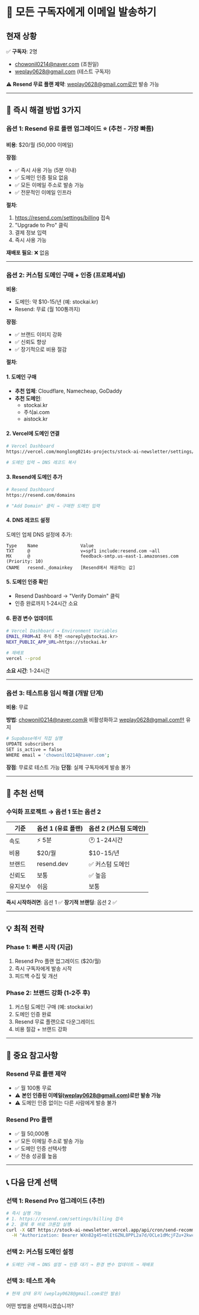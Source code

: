 # 📧 모든 구독자에게 이메일 발송하기

## 현재 상황

✅ **구독자**: 2명
- chowonil0214@naver.com (조원일)
- weplay0628@gmail.com (테스트 구독자)

⚠️ **Resend 무료 플랜 제약**: weplay0628@gmail.com로만 발송 가능

---

## 🚀 즉시 해결 방법 3가지

### 옵션 1: Resend 유료 플랜 업그레이드 ⭐ (추천 - 가장 빠름)

**비용**: $20/월 (50,000 이메일)

**장점**:
- ✅ 즉시 사용 가능 (5분 이내)
- ✅ 도메인 인증 필요 없음
- ✅ 모든 이메일 주소로 발송 가능
- ✅ 전문적인 이메일 인프라

**절차**:
1. https://resend.com/settings/billing 접속
2. "Upgrade to Pro" 클릭
3. 결제 정보 입력
4. 즉시 사용 가능

**재배포 필요**: ❌ 없음

---

### 옵션 2: 커스텀 도메인 구매 + 인증 (프로페셔널)

**비용**:
- 도메인: 약 $10-15/년 (예: stockai.kr)
- Resend: 무료 (월 100통까지)

**장점**:
- ✅ 브랜드 이미지 강화
- ✅ 신뢰도 향상
- ✅ 장기적으로 비용 절감

**절차**:

#### 1. 도메인 구매
- **추천 업체**: Cloudflare, Namecheap, GoDaddy
- **추천 도메인**:
  - stockai.kr
  - 주식ai.com
  - aistock.kr

#### 2. Vercel에 도메인 연결
```bash
# Vercel Dashboard
https://vercel.com/monglong0214s-projects/stock-ai-newsletter/settings/domains

# 도메인 입력 → DNS 레코드 복사
```

#### 3. Resend에 도메인 추가
```bash
# Resend Dashboard
https://resend.com/domains

# "Add Domain" 클릭 → 구매한 도메인 입력
```

#### 4. DNS 레코드 설정
도메인 업체 DNS 설정에 추가:

```
Type    Name                Value
TXT     @                   v=spf1 include:resend.com ~all
MX      @                   feedback-smtp.us-east-1.amazonses.com (Priority: 10)
CNAME   resend._domainkey   [Resend에서 제공하는 값]
```

#### 5. 도메인 인증 확인
- Resend Dashboard → "Verify Domain" 클릭
- 인증 완료까지 1-24시간 소요

#### 6. 환경 변수 업데이트
```bash
# Vercel Dashboard → Environment Variables
EMAIL_FROM=AI 주식 추천 <noreply@stockai.kr>
NEXT_PUBLIC_APP_URL=https://stockai.kr

# 재배포
vercel --prod
```

**소요 시간**: 1-24시간

---

### 옵션 3: 테스트용 임시 해결 (개발 단계)

**비용**: 무료

**방법**: chowonil0214@naver.com을 비활성화하고 weplay0628@gmail.com만 유지

```bash
# Supabase에서 직접 실행
UPDATE subscribers
SET is_active = false
WHERE email = 'chowonil0214@naver.com';
```

**장점**: 무료로 테스트 가능
**단점**: 실제 구독자에게 발송 불가

---

## 🎯 추천 선택

### 수익화 프로젝트 → **옵션 1 또는 옵션 2**

| 기준 | 옵션 1 (유료 플랜) | 옵션 2 (커스텀 도메인) |
|------|-------------------|----------------------|
| 속도 | ⚡ 5분 | 🕐 1-24시간 |
| 비용 | $20/월 | $10-15/년 |
| 브랜드 | resend.dev | ✅ 커스텀 도메인 |
| 신뢰도 | 보통 | ✅ 높음 |
| 유지보수 | 쉬움 | 보통 |

**즉시 시작하려면**: 옵션 1 ✅
**장기적 브랜딩**: 옵션 2 ✅

---

## 💡 최적 전략

### Phase 1: 빠른 시작 (지금)
1. Resend Pro 플랜 업그레이드 ($20/월)
2. 즉시 구독자에게 발송 시작
3. 피드백 수집 및 개선

### Phase 2: 브랜드 강화 (1-2주 후)
1. 커스텀 도메인 구매 (예: stockai.kr)
2. 도메인 인증 완료
3. Resend 무료 플랜으로 다운그레이드
4. 비용 절감 + 브랜드 강화

---

## 🚨 중요 참고사항

### Resend 무료 플랜 제약
- ✅ 월 100통 무료
- ⚠️ **본인 인증된 이메일(weplay0628@gmail.com)로만 발송 가능**
- ⚠️ 도메인 인증 없이는 다른 사람에게 발송 불가

### Resend Pro 플랜
- ✅ 월 50,000통
- ✅ 모든 이메일 주소로 발송 가능
- ✅ 도메인 인증 선택사항
- ✅ 전송 성공률 높음

---

## 📞 다음 단계 선택

### 선택 1: Resend Pro 업그레이드 (추천)
```bash
# 즉시 실행 가능
# 1. https://resend.com/settings/billing 접속
# 2. 결제 후 바로 크론잡 실행
curl -X GET https://stock-ai-newsletter.vercel.app/api/cron/send-recommendations \
  -H "Authorization: Bearer WXn82g45+mlEtGZNL8PPL2a7d/OCLe1dMcjFZu+2kwc="
```

### 선택 2: 커스텀 도메인 설정
```bash
# 도메인 구매 → DNS 설정 → 인증 대기 → 환경 변수 업데이트 → 재배포
```

### 선택 3: 테스트 계속
```bash
# 현재 상태 유지 (weplay0628@gmail.com로만 발송)
```

어떤 방법을 선택하시겠습니까?